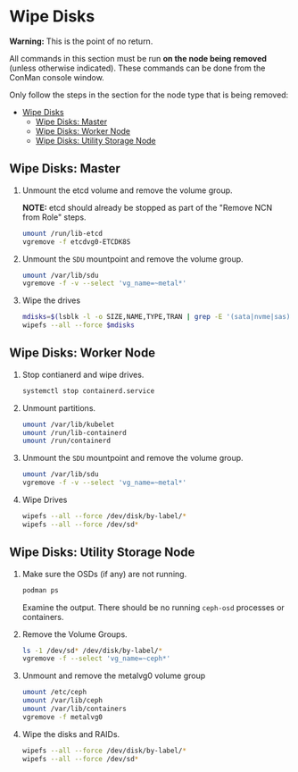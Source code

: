 # Wipe Disks

**Warning:** This is the point of no return. 

All commands in this section must be run **on the node being removed** \(unless otherwise indicated\). These commands can be done from the ConMan console window.

Only follow the steps in the section for the node type that is being removed:

- [Wipe Disks](#wipe-disks)
  - [Wipe Disks: Master](#wipe-disks-master)
  - [Wipe Disks: Worker Node](#wipe-disks-worker-node)
  - [Wipe Disks: Utility Storage Node](#wipe-disks-utility-storage-node)

## Wipe Disks: Master

1. Unmount the etcd volume and remove the volume group.

   **NOTE:** etcd should already be stopped as part of the "Remove NCN from Role" steps.

   ```bash
   umount /run/lib-etcd
   vgremove -f etcdvg0-ETCDK8S
   ```

1. Unmount the `SDU` mountpoint and remove the volume group.

   ```bash
   umount /var/lib/sdu
   vgremove -f -v --select 'vg_name=~metal*'
   ```

1. Wipe the drives

   ```bash
   mdisks=$(lsblk -l -o SIZE,NAME,TYPE,TRAN | grep -E '(sata|nvme|sas)' | sort -h | awk '   {print "/dev/" $2}')
   wipefs --all --force $mdisks
   ```

## Wipe Disks: Worker Node

1. Stop contianerd and wipe drives.

    ```bash
    systemctl stop containerd.service
    ```

1. Unmount partitions.

    ```bash
    umount /var/lib/kubelet
    umount /run/lib-containerd
    umount /run/containerd
    ```

1. Unmount the `SDU` mountpoint and remove the volume group.

   ```bash
   umount /var/lib/sdu
   vgremove -f -v --select 'vg_name=~metal*'
   ```

1. Wipe Drives

    ```bash
    wipefs --all --force /dev/disk/by-label/*
    wipefs --all --force /dev/sd*
    ```

## Wipe Disks: Utility Storage Node

1. Make sure the OSDs (if any) are not running.

    ```bash
    podman ps
    ```

    Examine the output. There should be no running `ceph-osd` processes or containers.

2. Remove the Volume Groups.

    ```bash
    ls -1 /dev/sd* /dev/disk/by-label/*
    vgremove -f --select 'vg_name=~ceph*'
    ```

3. Unmount and remove the metalvg0 volume group

   ```bash
   umount /etc/ceph
   umount /var/lib/ceph
   umount /var/lib/containers
   vgremove -f metalvg0
   ```

4. Wipe the disks and RAIDs.

    ```bash
    wipefs --all --force /dev/disk/by-label/*
    wipefs --all --force /dev/sd*
    ```
